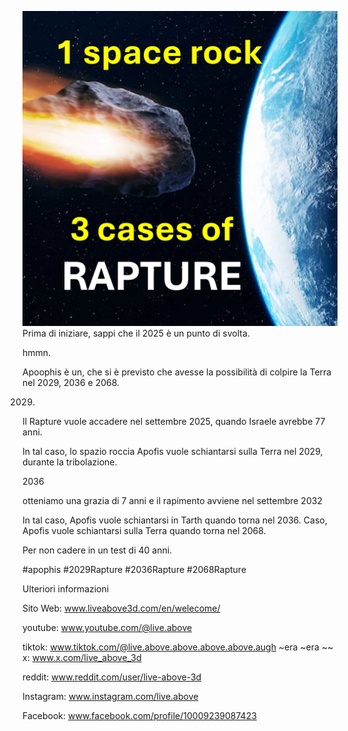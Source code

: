 ![Video cover image](../cover.jpeg)
Prima di iniziare, sappi che il 2025 è un punto di svolta.

hmmn.

Apoophis è un, che si è previsto che avesse la possibilità di colpire la Terra nel 2029, 2036 e 2068.

2029.

Il Rapture vuole accadere nel settembre 2025, quando Israele avrebbe 77 anni.

In tal caso, lo spazio roccia Apofis vuole schiantarsi sulla Terra nel 2029, durante la tribolazione.

2036

otteniamo una grazia di 7 anni e il rapimento avviene nel settembre 2032

In tal caso, Apofis vuole schiantarsi in Tarth quando torna nel 2036. Caso, Apofis vuole schiantarsi sulla Terra quando torna nel 2068.

Per non cadere in un test di 40 anni.

#apophis #2029Rapture #2036Rapture #2068Rapture

Ulteriori informazioni

Sito Web: www.liveabove3d.com/en/welecome/

youtube: www.youtube.com/@live.above


tiktok: www.tiktok.com/@live.above.above.above.above.augh ~era ~era ~~ x: www.x.com/live_above_3d


reddit: www.reddit.com/user/live-above-3d

Instagram: www.instagram.com/live.above

Facebook: www.facebook.com/profile/10009239087423




